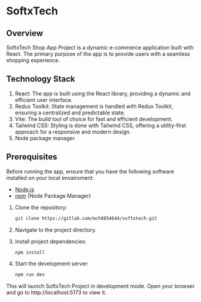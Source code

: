 # SoftxTech

## Overview
SoftxTech Shop App Project is a dynamic e-commerce application built with React. The primary purpose of the app is to provide users with a seamless shopping experience.

## Technology Stack
1. React: The app is built using the React library, providing a dynamic and efficient user interface.
2. Redux Toolkit: State management is handled with Redux Toolkit, ensuring a centralized and predictable state.
3. Vite: The build tool of choice for fast and efficient development.
4. Tailwind CSS: Styling is done with Tailwind CSS, offering a utility-first approach for a responsive and modern design.
5. Node package manager.


## Prerequisites
Before running the app, ensure that you have the following software installed on your local envairoment:
- [Node.js](https://nodejs.org/)
- [npm](https://www.npmjs.com/) (Node Package Manager)


1. Clone the repository:
   ```bash
   git clone https://gitlab.com/mch8854644/softxtech.git
   
2. Navigate to the project directory.

3. Install project dependencies:
   ```bash
   npm install

4. Start the development server: 
   ```bash
   npm run dev

This will launch SoftxTech Project in development mode. Open your browser and go to http://localhost:5173 to view it.

